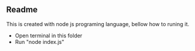## Readme

This is created with node js programing language, bellow how to runing it.
- Open terminal in this folder
- Run "node index.js"